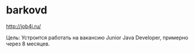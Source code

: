 # barkovd


http://job4j.ru/

Цель: Устроится работать на вакансию Junior Java Developer, примерно через 8 месяцев.
